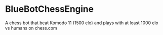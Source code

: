 # BlueBotChessEngine
A chess bot that beat Komodo 11 (1500 elo) and plays with at least 1000 elo vs humans on chess.com
